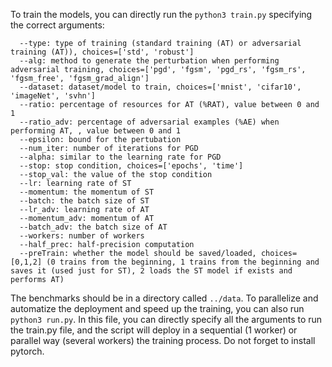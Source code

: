 To train the models, you can directly run the `python3 train.py` specifying the correct arguments:
```
  --type: type of training (standard training (AT) or adversarial training (AT)), choices=['std', 'robust']
  --alg: method to generate the perturbation when performing adversarial training, choices=['pgd', 'fgsm', 'pgd_rs', 'fgsm_rs', 'fgsm_free', 'fgsm_grad_align']
  --dataset: dataset/model to train, choices=['mnist', 'cifar10', 'imageNet', 'svhn']
  --ratio: percentage of resources for AT (%RAT), value between 0 and 1
  --ratio_adv: percentage of adversarial examples (%AE) when performing AT, , value between 0 and 1
  --epsilon: bound for the pertubation
  --num_iter: number of iterations for PGD
  --alpha: similar to the learning rate for PGD
  --stop: stop condition, choices=['epochs', 'time']
  --stop_val: the value of the stop condition
  --lr: learning rate of ST
  --momentum: the momentum of ST
  --batch: the batch size of ST
  --lr_adv: learning rate of AT
  --momentum_adv: momentum of AT
  --batch_adv: the batch size of AT
  --workers: number of workers
  --half_prec: half-precision computation
  --preTrain: whether the model should be saved/loaded, choices=[0,1,2] (0 trains from the beginning, 1 trains from the beginning and saves it (used just for ST), 2 loads the ST model if exists and performs AT)
```

The benchmarks should be in a directory called `../data`.
To parallelize and automatize the deployment and speed up the training, you can also run   `python3 run.py`. In this file, you can directly specify all the arguments to run the train.py file, and the script will deploy in a sequential (1 worker) or parallel way (several workers) the training process.
Do not forget to install pytorch.



